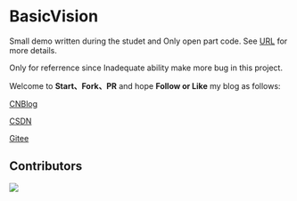 # BasicVision

Small demo written during the studet and Only open part code. See [URL](https://www.cnblogs.com/wjy-lulu/) for more details.

Only for referrence since Inadequate ability make more bug in this project.

Welcome to **Start、Fork、PR** and hope **Follow or Like** my blog as follows:

[CNBlog](https://www.cnblogs.com/wjy-lulu/)

[CSDN](https://blog.csdn.net/u011046017?spm=1000.2115.3001.5343)

[Gitee](https://gitee.com/tmamos)

## Contributors

<a href="https://github.com/www516717402/BasicVision/graphs/contributors">
  <img src="https://contrib.rocks/image?repo=www516717402/BasicVision" />
</a>
